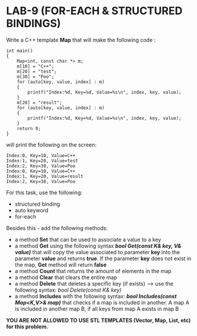 # LAB-9 (FOR-EACH & STRUCTURED BINDINGS)

Write a C++ template **Map** that will make the following code :
```
int main()
{
    Map<int, const char *> m;
    m[10] = "C++";
    m[20] = "test";
    m[30] = "Poo";
    for (auto[key, value, index] : m)
    {
        printf("Index:%d, Key=%d, Value=%s\n", index, key, value);
    }
    m[20] = "result";
    for (auto[key, value, index] : m)
    {
        printf("Index:%d, Key=%d, Value=%s\n", index, key, value);
    }
    return 0;
}
```
will print the following on the screen:
```
Index:0, Key=10, Value=C++
Index:1, Key=20, Value=test
Index:2, Key=30, Value=Poo
Index:0, Key=10, Value=C++
Index:1, Key=20, Value=result
Index:2, Key=30, Value=Poo
```
For this task, use the following:
* structured binding
* auto keyword
* for-each

Besides this - add the following methods:
* a method **Set** that can be used to associate a value to a key
* a method **Get** using the following syntax ***bool Get(const K& key, V& value)*** that will copy the value associated to parameter **key** into the parameter **value** and returns **true**. If the parameter **key** does not exist in the map, **Get** method will return **false**
* a method **Count** that returns the amount of elements in the map
* a method **Clear** that clears the entire map
* a method **Delete** that deletes a specific key (if exists) --> use the following syntax: *bool Delete(const K& key)*
* a method **Includes** with the following syntax: ***bool Includes(const Map<K,V>& map)*** that checks if a map is included in another. A map A is included in another map B, if all keys from map A exists in map B

**YOU ARE NOT ALLOWED TO USE STL TEMPLATES (Vector, Map, List, etc) for this problem.**